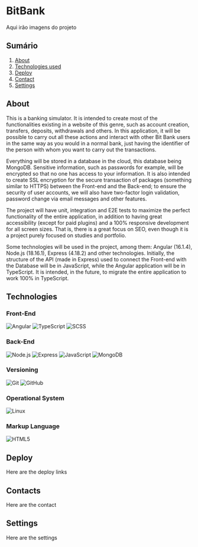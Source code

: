 # BitBank
Aqui irão imagens do projeto

## Sumário
1. [About](#about)
2. [Technologies used](#technologies-used)
3. [Deploy](#deploy)
4. [Contact](#contact)
5. [Settings](#settings)

<a id="about"></a>

## About
This is a banking simulator. It is intended to create most of the functionalities existing in a website of this genre, such as account creation, transfers, deposits, withdrawals and others.
In this application, it will be possible to carry out all these actions and interact with other Bit Bank users in the same way as you would in a normal bank, just having the identifier of the person with whom you want to carry out the transactions.

Everything will be stored in a database in the cloud, this database being MongoDB.
Sensitive information, such as passwords for example, will be encrypted so that no one has access to your information.
It is also intended to create SSL encryption for the secure transaction of packages (something similar to HTTPS) between the Front-end and the Back-end; to ensure the security of user accounts, we will also have two-factor login validation, password change via email messages and other features.

The project will have unit, integration and E2E tests to maximize the perfect functionality of the entire application, in addition to having great accessibility (except for paid plugins) and a 100% responsive development for all screen sizes. That is, there is a great focus on SEO, even though it is a project purely focused on studies and portfolio.

Some technologies will be used in the project, among them: Angular (16.1.4), Node.js (18.16.1), Express (4.18.2) and other technologies.
Initially, the structure of the API (made in Express) used to connect the Front-end with the Database will be in JavaScript, while the Angular application will be in TypeScript. It is intended, in the future, to migrate the entire application to work 100% in TypeScript.

<a id="technologies-used"></a>

## Technologies
### Front-End
![Angular](https://img.shields.io/badge/Angular-DD0031?style=for-the-badge&logo=angular&logoColor=white)
![TypeScript](https://img.shields.io/badge/TypeScript-007ACC?style=for-the-badge&logo=typescript&logoColor=white)
![SCSS](https://img.shields.io/badge/Sass-CC6699?style=for-the-badge&logo=sass&logoColor=white)
### Back-End
![Node.js](https://img.shields.io/badge/Node.js-43853D?style=for-the-badge&logo=node.js&logoColor=white)
![Express](https://img.shields.io/badge/Express.js-404D59?style=for-the-badge)
![JavaScript](https://img.shields.io/badge/JavaScript-F7DF1E?style=for-the-badge&logo=javascript&logoColor=black)
![MongoDB](https://img.shields.io/badge/MongoDB-4EA94B?style=for-the-badge&logo=mongodb&logoColor=white)
### Versioning
![Git](https://img.shields.io/badge/Git-E34F26?style=for-the-badge&logo=git&logoColor=white)
![GitHub](https://img.shields.io/badge/GitHub-100000?style=for-the-badge&logo=github&logoColor=white)

### Operational System
![Linux](https://img.shields.io/badge/Linux-E34F26?style=for-the-badge&logo=linux&logoColor=black)

### Markup Language
![HTML5](https://img.shields.io/badge/HTML5-E34F26?style=for-the-badge&logo=html5&logoColor=white)

<a id="deploy"></a>

## Deploy
Here are the deploy links

<a id="contact"></a>

## Contacts
Here are the contact

<a id="settings"></a>

## Settings
Here are the settings
